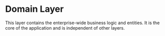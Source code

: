 # Domain Layer

This layer contains the enterprise-wide business logic and entities. It is the core of the application and is independent of other layers.
